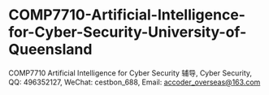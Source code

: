 # COMP7710-Artificial-Intelligence-for-Cyber-Security-University-of-Queensland
COMP7710 Artificial Intelligence for Cyber Security 辅导, Cyber Security, QQ: 496352127, WeChat: cestbon_688, Email: accoder_overseas@163.com
